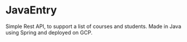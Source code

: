 # JavaEntry
Simple Rest API, to support a list of courses and students. Made in Java using Spring and deployed on GCP.
